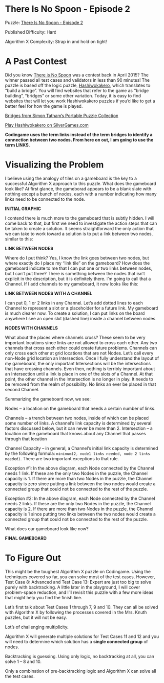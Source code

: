 # There Is No Spoon - Episode 2

Puzzle: [There Is No Spoon - Episode 2](https://www.codingame.com/training/hard/there-is-no-spoon-episode-2)

Published Difficulty: Hard

Algorithm X Complexity: Strap in and hold on tight!

# A Past Contest

Did you know [There is No Spoon]( https://www.codingame.com/contests/there-is-no-spoon/leaderboard) was a contest back in April 2015? The winner passed all test cases and validators in less than 90 minutes! The puzzle is based off the logic puzzle, [Hashiwokakero]( https://en.wikipedia.org/wiki/Hashiwokakero), which translates to “build a bridge”. You will find websites that refer to the game as “bridge building”, “bridges” or some other variation. Today, it is easy to find websites that will let you work Hashiwokakero puzzles if you’d like to get a better feel for how the game is played.

[Bridges from Simon Tatham’s Portable Puzzle Collection]( https://www.chiark.greenend.org.uk/~sgtatham/puzzles/js/bridges.html)

[Play Hashiwokakero on SilverGames.com]( https://www.silvergames.com/en/hashiwokakero)

__Codingame uses the term links instead of the term bridges to identify a connection between two nodes. From here on out, I am going to use the term LINKS.__

# Visualizing the Problem

I believe using the analogy of tiles on a gameboard is the key to a successful Algorithm X approach to this puzzle. What does the gameboard look like? At first glance, the gameborad appears to be a blank slate with nothing except a bunch of nodes, each with a number indicating how many links need to be connected to the node.

__INITIAL GRAPHIC__

I contend there is much more to the gameboard that is subtly hidden. I will come back to that, but first we need to investigate the action steps that can be taken to create a solution. It seems straightforward the only action that we can take to work toward a solution is to put a link between two nodes, similar to this:

__LINK BETWEEN NODES__

Where do I put think? Yes, I know the link goes between two nodes, but where exactly do I place my “link tile” on the gameboard? How does the gameboard indicate to me that I can put one or two links between nodes, but I can’t put three? There is something between the nodes that isn’t explicit in the description, but it is definitely there. I’m going to call that a Channel. If I add channels to my gameboard, it now looks like this:

__LINK BETWEEN NODES WITH A CHANNEL__

I can put 0, 1 or 2 links in any Channel. Let’s add dotted lines to each Channel to represent a slot or a placeholder for a future link. My gameboard is much clearer now. To create a solution, I can put links on the board anywhere I see an open slot (dashed line) inside a channel between nodes.

__NODES WITH CHANNELS__

What about the places where channels cross? These seem to be very important locations since links are not allowed to cross each other. Any two channels that cross each other could create future problems. Channels can only cross each other at grid locations that are not Nodes. Let’s call every non-Node grid location an Intersection. Once I fully understand the layout of my gameboard, the only important Intersections will be the intersections that have crossing channels. Even then, nothing is terribly important about an Intersection until a link is place in one of the slots of a Channel. At that point, the other channel in the Intersection is no longer in play. It needs to be removed from the realm of possibility. No links an ever be placed in that second Channel.

Summarizing the gameboard now, we see:

Nodes – a location on the gameboard that needs a certain number of links.

Channels – a trench between two nodes, inside of which can be placed some number of links. A channel’s link capacity is determined by several factors discussed below, but it can never be more than 2.
Intersection – a location on the gameboard that knows about any Channel that passes through that location

Channel Capacity – in general, a Channel’s initial link capacity is determined by the following formula: `minimum(2, node1 links needed, node 2 links needed)`. There are two important exceptions to that rule.

Exception #1: In the above diagram, each Node connected by the Channel needs 1 link. If these are the only two Nodes in the puzzle, the Channel capacity is 1. If there are more than two Nodes in the puzzle, the Channel capacity is zero since putting a link between the two nodes would create a connected group that could not be connected to the rest of the puzzle.

Exception #2: In the above diagram, each Node connected by the Channel needs 2 links. If these are the only two Nodes in the puzzle, the Channel capacity is 2. If there are more than two Nodes in the puzzle, the Channel capacity is 1 since putting two links between the two nodes would create a connected group that could not be connected to the rest of the puzzle.

What does our gameboard look like now?

__FINAL GAMEBOARD__








# To Figure Out

This might be the toughest Algorithm X puzzle on Codingame. Using the techniques covered so far, you can solve most of the test cases. However, Test Case 8: Advanced and Test Case 13: Expert are just too big to solve purely with backtracking. A little later in the playground, I will cover problem-space reduction, and I’ll revisit this puzzle with a few more ideas that might help you find the finish line.

Let’s first talk about Test Cases 1 through 7, 9 and 10. They can all be solved with Algorithm X by following the processes covered in the Mrs. Knuth puzzles, but it will not be easy.

Lot’s of challenging multiplicity.


Algorithm X will generate multiple solutions for Test Cases 11 and 12 and you will need to determine which solution has a __single connected group__ of nodes.



Backtracking is guessing. Using only logic, no backtracking at all, you can solve 1 – 8 and 10.

Only a combination of pre-backtracking logic and Algorithm X can solve all the test cases.

